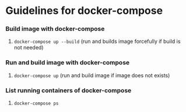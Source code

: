 # Guidelines for docker-compose

### Build image with docker-compose

1. `docker-compose up --build` (run and builds image forcefully if build is not needed)

### Run and build image with docker-compose

1. `docker-compose up` (run and build image if image does not exists)

### List running containers of docker-compose

1. `docker-compose ps`
